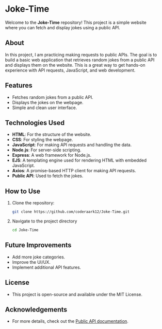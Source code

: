 # Joke-Time

Welcome to the **Joke-Time** repository! This project is a simple website where you can fetch and display jokes using a public API.

## About

In this project, I am practicing making requests to public APIs. The goal is to build a basic web application that retrieves random jokes from a public API and displays them on the website. This is a great way to get hands-on experience with API requests, JavaScript, and web development.

## Features

- Fetches random jokes from a public API.
- Displays the jokes on the webpage.
- Simple and clean user interface.

## Technologies Used

- **HTML**: For the structure of the website.
- **CSS**: For styling the webpage.
- **JavaScript**: For making API requests and handling the data.
- **Node.js**: For server-side scripting.
- **Express**: A web framework for Node.js.
- **EJS**: A templating engine used for rendering HTML with embedded JavaScript.
- **Axios**: A promise-based HTTP client for making API requests.
- **Public API**: Used to fetch the jokes.

## How to Use

1. Clone the repository:
   ```bash
   git clone https://github.com/coderaark12/Joke-Time.git

2. Navigate to the project directory
    ```bash
    cd Joke-Time

## Future Improvements
- Add more joke categories.
- Improve the UI/UX.
- Implement additional API features.


## License
- This project is open-source and available under the MIT License.

## Acknowledgements
- For more details, check out the [Public API documentation](https://sv443.net/jokeapi/v2/).
